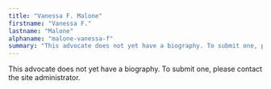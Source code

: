 ```yaml
---
title: "Vanessa F. Malone"
firstname: "Vanessa F."
lastname: "Malone"
alphaname: "malone-vanessa-f"
summary: "This advocate does not yet have a biography. To submit one, please contact the site administrator."
---
```

This advocate does not yet have a biography. To submit one, please contact the site administrator.

